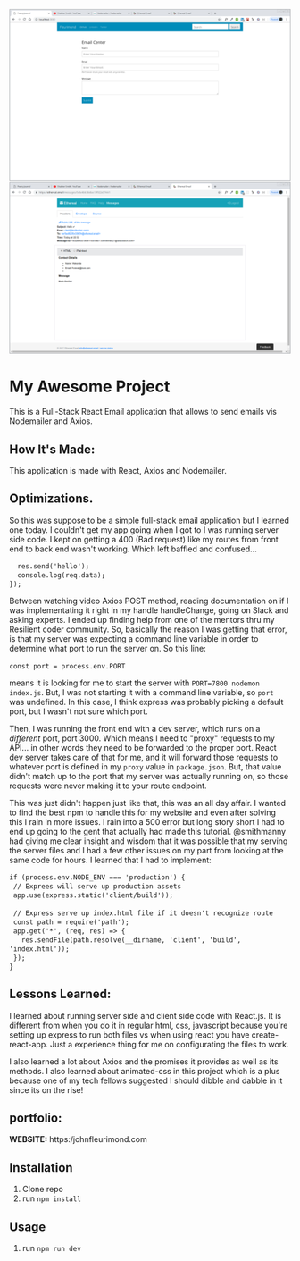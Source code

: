 ![ReactEmail](public/email.png)
![ReactEmail](public/email2.png)


# My Awesome Project
This is a Full-Stack React Email application that allows to send emails vis Nodemailer and Axios.

## How It's Made:
This application is made with React, Axios and Nodemailer.

## Optimizations.
So this was suppose to be a simple full-stack email application but I learned one today. I couldn't get my app going when I got to I was running server side code. I kept on getting a 400 (Bad request) like my routes from front end to back end wasn't working. Which left baffled and confused...

```app.post('/api/form', (req, res) => {
  res.send('hello');
  console.log(req.data);
});
```

 Between watching video Axios POST method, reading documentation on if I was implementating it right in my handle handleChange, going on Slack and asking experts. I ended up finding help from one of the mentors thru my Resilient coder community. So, basically the reason I was getting that error, is that my server was expecting a command line variable in order to determine what port to run the server on. So this line:

`const port = process.env.PORT`

means it is looking for me to start the server with `PORT=7800 nodemon index.js`. But, I was not starting it with a command line variable, so `port` was undefined. In this case, I think express was probably picking a default port, but I wasn't not sure which port.

Then, I was running the front end with a dev server, which runs on a _different_ port, port 3000. Which means I need to "proxy" requests to my API... in other words they need to be forwarded to the proper port. React dev server takes care of that for me, and it will forward those requests to whatever port is defined in my `proxy` value in `package.json`. But, that value didn't match up to the port that my server was actually running on, so those requests were never making it to your route endpoint.

This was just didn't happen just like that, this was an all day affair. I wanted to find the best npm to handle this for my website and even after solving this I rain in more issues. I rain into a 500 error but long story short I had to end up going to the gent that actually had made this tutorial.  @smithmanny had giving me clear insight and wisdom that it was possible that my serving the server files and I had a few other issues on my part from looking at the same code for hours. I learned that I had to implement:

```
if (process.env.NODE_ENV === 'production') {
 // Exprees will serve up production assets
 app.use(express.static('client/build'));

 // Express serve up index.html file if it doesn't recognize route
 const path = require('path');
 app.get('*', (req, res) => {
   res.sendFile(path.resolve(__dirname, 'client', 'build', 'index.html'));
 });
}
```



## Lessons Learned:
I learned about running server side and client side code with React.js. It is different from when you do it in regular html, css, javascript because you're setting up express to run both files vs when using react you have create-react-app. Just a experience thing for me on configurating the files to work.

I also learned a lot about Axios and the promises it provides as well as its methods. I also learned about animated-css in this project which is a plus because one of my tech fellows suggested I should dibble and dabble in it since its on the rise!

## portfolio:

**WEBSITE:** https:/johnfleurimond.com

## Installation

1. Clone repo
2. run `npm install`

## Usage

1. run `npm run dev`
